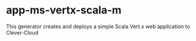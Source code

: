 # app-ms-vertx-scala-m

This generator creates and deploys a simple Scala Vert.x web application to Clever-Cloud